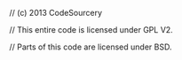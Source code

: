 // (c) 2013 CodeSourcery

// This entire code is licensed under GPL V2.

// Parts of this code are licensed under BSD.
